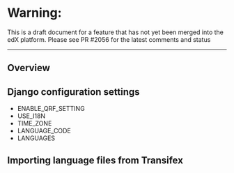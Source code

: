 # Warning:
This is a draft document for a feature that has not yet been merged into the edX platform.
Please see PR #2056 for the latest comments and status
***
## Overview

## Django configuration settings
* ENABLE_QRF_SETTING
* USE_I18N
* TIME_ZONE
* LANGUAGE_CODE
* LANGUAGES

## Importing language files from Transifex
